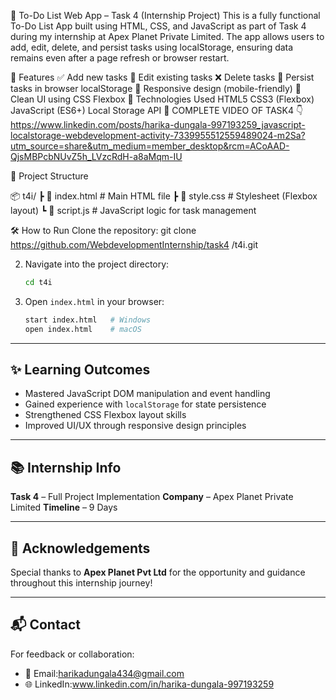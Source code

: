 📝 To-Do List Web App – Task 4 (Internship Project)
This is a fully functional To-Do List App built using HTML, CSS, and JavaScript as part of Task 4 during my internship at Apex Planet Private Limited. The app allows users to add, edit, delete, and persist tasks using localStorage, ensuring data remains even after a page refresh or browser restart.

🚀 Features
✅ Add new tasks
📝 Edit existing tasks
❌ Delete tasks
💾 Persist tasks in browser localStorage
📱 Responsive design (mobile-friendly)
🎨 Clean UI using CSS Flexbox
🔧 Technologies Used
HTML5
CSS3 (Flexbox)
JavaScript (ES6+)
Local Storage API
📸 COMPLETE VIDEO OF TASK4 👇
https://www.linkedin.com/posts/harika-dungala-997193259_javascript-localstorage-webdevelopment-activity-7339955512559489024-m2Sa?utm_source=share&utm_medium=member_desktop&rcm=ACoAAD-QjsMBPcbNUvZ5h_LVzcRdH-a8aMqm-IU


📁 Project Structure

📦 t4i/
┣ 📜 index.html         # Main HTML file
┣ 📜 style.css          # Stylesheet (Flexbox layout)
┗ 📜 script.js          # JavaScript logic for task management

🛠️ How to Run
Clone the repository:
git clone https://github.com/WebdevelopmentInternship/task4
/t4i.git


2. Navigate into the project directory:

   ```bash
   cd t4i
   ```

3. Open `index.html` in your browser:

   ```bash
   start index.html   # Windows
   open index.html    # macOS
   ```

---

## ✨ Learning Outcomes

* Mastered JavaScript DOM manipulation and event handling
* Gained experience with `localStorage` for state persistence
* Strengthened CSS Flexbox layout skills
* Improved UI/UX through responsive design principles

---

## 📚 Internship Info

**Task 4** – Full Project Implementation
**Company** – Apex Planet Private Limited
**Timeline** – 9 Days

---

## 🙌 Acknowledgements

Special thanks to **Apex Planet Pvt Ltd** for the opportunity and guidance throughout this internship journey!

---

## 📬 Contact

For feedback or collaboration:

* 📧 Email:harikadungala434@gmail.com
* 🌐 LinkedIn:www.linkedin.com/in/harika-dungala-997193259


```
